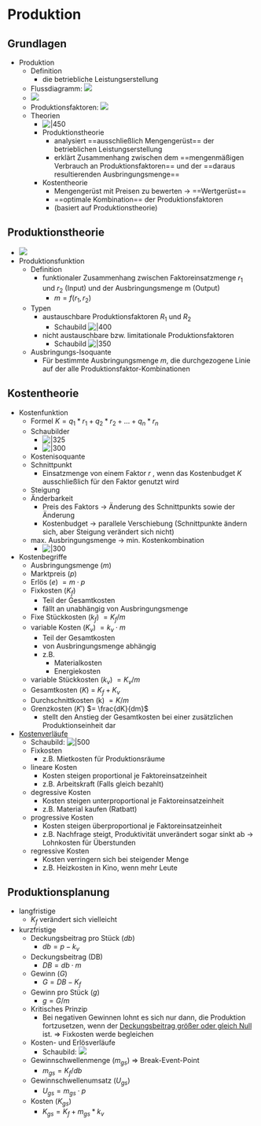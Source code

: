 # Produktion 

## Grundlagen 
- Produktion 
	- Definition 
		- die betriebliche Leistungserstellung 
	- Flussdiagramm: ![](https://github.com/ICH-BIN-HXM/images_BWL/blob/main/Snipaste_2023-11-20_17-21-34.png?raw=) 
	- ![](https://github.com/ICH-BIN-HXM/images_BWL/blob/main/Snipaste_2023-11-20_17-22-36.png?raw=) 
	- Produktionsfaktoren: ![](https://github.com/ICH-BIN-HXM/images_BWL/blob/main/Snipaste_2023-11-20_17-23-49.png?raw=) 
	- Theorien 
		- ![|450](https://github.com/ICH-BIN-HXM/images_BWL/blob/main/Snipaste_2023-11-20_17-25-08.png?raw=) 
		- Produktionstheorie 
			- analysiert ==ausschließlich Mengengerüst== der betrieblichen Leistungserstellung 
			- erklärt Zusammenhang zwischen dem ==mengenmäßigen Verbrauch an Produktionsfaktoren== und der ==daraus resultierenden Ausbringungsmenge== 
		- Kostentheorie 
			- Mengengerüst mit Preisen zu bewerten -> ==Wertgerüst== 
			- ==optimale Kombination== der Produktionsfaktoren 
			- (basiert auf Produktionstheorie) 


## Produktionstheorie 
- ![](https://github.com/ICH-BIN-HXM/images_BWL/blob/main/Snipaste_2023-11-20_17-20-00.png?raw=) 
- Produktionsfunktion 
	- Definition 
		- funktionaler Zusammenhang zwischen Faktoreinsatzmenge $r_1$ und $r_2$ (Input) und der Ausbringungsmenge m (Output) 
			- $m = f(r_1, r_2)$ 
	- Typen 
		- austauschbare Produktionsfaktoren $R_1$ und $R_2$ 
			- Schaubild ![|400](https://github.com/ICH-BIN-HXM/images_BWL/blob/main/Snipaste_2023-11-20_14-21-53.png?raw=) 
		- nicht austauschbare bzw. limitationale Produktionsfaktoren 
			- Schaubild ![|350](https://github.com/ICH-BIN-HXM/images_BWL/blob/main/Snipaste_2023-11-20_14-38-39.png?raw=) 
	- Ausbringungs-Isoquante 
		- Für bestimmte Ausbringungsmenge $m$, die durchgezogene Linie auf der alle Produktionsfaktor-Kombinationen 

## Kostentheorie 
- Kostenfunktion 
	- Formel $K = q_{1} * r_{1}+q_{2} * r_{2}+\ldots+q_{n} * r_{n}$ 
	- Schaubilder 
		- ![|325](https://github.com/ICH-BIN-HXM/images_BWL/blob/main/Snipaste_2023-11-20_15-27-34.png?raw=) 
		- ![|300](https://github.com/ICH-BIN-HXM/images_BWL/blob/main/Snipaste_2023-11-20_15-30-09.png?raw=) 
	- Kostenisoquante 
	- Schnittpunkt 
		- Einsatzmenge von einem Faktor $r$ , wenn das Kostenbudget $K$ ausschließlich für den Faktor genutzt wird 
	- Steigung 
	- Änderbarkeit 
		- Preis des Faktors -> Änderung des Schnittpunkts sowie der Änderung 
		- Kostenbudget -> parallele Verschiebung (Schnittpunkte ändern sich, aber Steigung verändert sich nicht) 
	- max. Ausbringungsmenge -> min. Kostenkombination 
		- ![|300](https://github.com/ICH-BIN-HXM/images_BWL/blob/main/Snipaste_2023-11-20_17-52-33.png?raw=) 
- Kostenbegriffe 
	- Ausbringungsmenge ($m$) 
	- Marktpreis ($p$) 
	- Erlös ($e$) $= m \cdot p$ 
	- Fixkosten ($K_f$) 
		- Teil der Gesamtkosten 
		- fällt an unabhängig von Ausbringungsmenge 
	- Fixe Stückkosten ($k_f$) $= K_f / m$ 
	- variable Kosten ($K_v$) $= k_v \cdot m$ 
		- Teil der Gesamtkosten 
		- von Ausbringungsmenge abhängig 
		- z.B. 
			- Materialkosten 
			- Energiekosten 
	- variable Stückkosten ($k_v$) $= K_v / m$ 
	- Gesamtkosten ($K$) = $K_f + K_v$ 
	- Durchschnittkosten (k) $=K / m$ 
	- Grenzkosten ($K'$) $= \frac{dK}{dm}$ 
		- stellt den Anstieg der Gesamtkosten bei einer zusätzlichen Produktionseinheit dar 
- [Kostenverläufe](https://www.kostenrechnung-info.de/variable_kosten.html) 
	- Schaubild: ![|500](https://github.com/ICH-BIN-HXM/images_BWL/blob/main/Snipaste_2023-11-20_15-37-00.png?raw=) 
	- Fixkosten 
		- z.B. Mietkosten für Produktionsräume 
	- lineare Kosten 
		- Kosten steigen proportional je Faktoreinsatzeinheit 
		- z.B. Arbeitskraft (Falls gleich bezahlt) 
	- degressive Kosten 
		- Kosten steigen unterproportional je Faktoreinsatzeinheit 
		- z.B. Material kaufen (Ratbatt) 
	- progressive Kosten 
		- Kosten steigen überproportional je Faktoreinsatzeinheit 
		- z.B. Nachfrage steigt, Produktivität unverändert sogar sinkt ab -> Lohnkosten für Überstunden 
	- regressive Kosten 
		- Kosten verringern sich bei steigender Menge 
		- z.B. Heizkosten in Kino, wenn mehr Leute 

## Produktionsplanung 
- langfristige 
	- $K_f$ verändert sich vielleicht 
- kurzfristige 
	- Deckungsbeitrag pro Stück ($db$) 
		- $db = p - k_v$ 
	- Deckungsbeitrag (DB) 
		- $DB = db \cdot m$ 
	- Gewinn ($G$) 
		- $G = DB - K_f$ 
	- Gewinn pro Stück ($g$) 
		- $g = G / m$ 
	- Kritisches Prinzip 
		- Bei negativen Gewinnen lohnt es sich nur dann, die Produktion fortzusetzen, wenn der <u>Deckungsbeitrag größer oder gleich Null</u> ist. $\Rightarrow$ Fixkosten werde begleichen 
	- Kosten- und Erlösverläufe 
		- Schaubild: ![](https://github.com/ICH-BIN-HXM/images_BWL/blob/main/Snipaste_2023-11-20_16-16-34.png?raw=) 
	- Gewinnschwellenmenge ($m_{gs}$) $\Rightarrow$ Break-Event-Point 
		- $m_{gs} = K_f / db$ 
	- Gewinnschwellenumsatz ($U_{gs}$) 
		- $U_{gs} = m_{gs} \cdot p$ 
	- Kosten ($K_{gs}$) 
		- $K_{gs} = K_f + m_{gs}*k_v$ 
